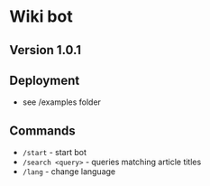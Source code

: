 # Wiki bot

## Version 1.0.1

## Deployment
- see /examples folder

## Commands
- `/start` - start bot
- `/search <query>` - queries matching article titles
- `/lang` - change language
